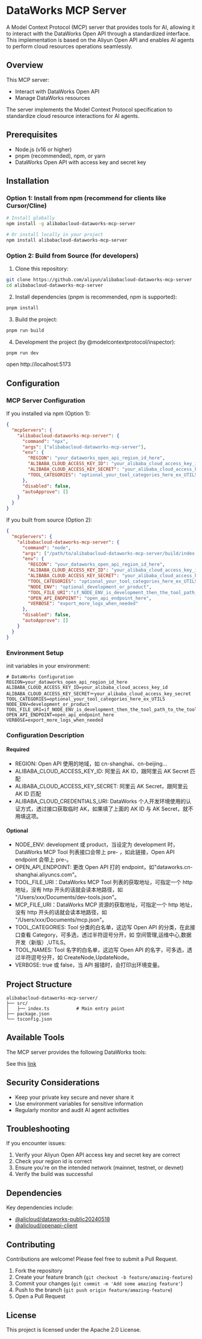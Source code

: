 # DataWorks MCP Server

A Model Context Protocol (MCP) server that provides tools for AI, allowing it to interact with the DataWorks Open API through a standardized interface. This implementation is based on the Aliyun Open API and enables AI agents to perform cloud resources operations seamlessly.

## Overview

This MCP server:

* Interact with DataWorks Open API
* Manage DataWorks resources

The server implements the Model Context Protocol specification to standardize cloud resource interactions for AI agents.

## Prerequisites

* Node.js (v16 or higher)
* pnpm (recommended), npm, or yarn
* DataWorks Open API with access key and secret key

## Installation

### Option 1: Install from npm (recommend for clients like Cursor/Cline)

```bash
# Install globally
npm install -g alibabacloud-dataworks-mcp-server

# Or install locally in your project
npm install alibabacloud-dataworks-mcp-server
```

### Option 2: Build from Source (for developers)

1. Clone this repository:
```bash
git clone https://github.com/aliyun/alibabacloud-dataworks-mcp-server
cd alibabacloud-dataworks-mcp-server
```

2. Install dependencies (pnpm is recommended, npm is supported):
```bash
pnpm install
```

3. Build the project:
```bash
pnpm run build
```

4. Development the project (by @modelcontextprotocol/inspector):
```bash
pnpm run dev
```
open http://localhost:5173

## Configuration

### MCP Server Configuration

If you installed via npm (Option 1):
```json
{
  "mcpServers": {
    "alibabacloud-dataworks-mcp-server": {
      "command": "npx",
      "args": ["alibabacloud-dataworks-mcp-server"],
      "env": {
        "REGION": "your_dataworks_open_api_region_id_here",
        "ALIBABA_CLOUD_ACCESS_KEY_ID": "your_alibaba_cloud_access_key_id",
        "ALIBABA_CLOUD_ACCESS_KEY_SECRET": "your_alibaba_cloud_access_key_secret",
        "TOOL_CATEGORIES": "optional_your_tool_categories_here_ex_UTILS"
      },
      "disabled": false,
      "autoApprove": []
    }
  }
}
```

If you built from source (Option 2):
```json
{
  "mcpServers": {
    "alibabacloud-dataworks-mcp-server": {
      "command": "node",
      "args": ["/path/to/alibabacloud-dataworks-mcp-server/build/index.js"],
      "env": {
        "REGION": "your_dataworks_open_api_region_id_here",
        "ALIBABA_CLOUD_ACCESS_KEY_ID": "your_alibaba_cloud_access_key_id",
        "ALIBABA_CLOUD_ACCESS_KEY_SECRET": "your_alibaba_cloud_access_key_secret",
        "TOOL_CATEGORIES": "optional_your_tool_categories_here_ex_UTILS",
        "NODE_ENV": "optional_development_or_product",
        "TOOL_FILE_URI":"if_NODE_ENV_is_development_then_the_tool_path_to_the_tool_file_uri",
        "OPEN_API_ENDPOINT": "open_api_endpoint_here",
        "VERBOSE": "export_more_logs_when_needed"
      },
      "disabled": false,
      "autoApprove": []
    }
  }
}
```

### Environment Setup

init variables in your environment:

```env
# DataWorks Configuration
REGION=your_dataworks_open_api_region_id_here
ALIBABA_CLOUD_ACCESS_KEY_ID=your_alibaba_cloud_access_key_id
ALIBABA_CLOUD_ACCESS_KEY_SECRET＝your_alibaba_cloud_access_key_secret
TOOL_CATEGORIES=optional_your_tool_categories_here_ex_UTILS
NODE_ENV=development_or_product
TOOL_FILE_URI=if_NODE_ENV_is_development_then_the_tool_path_to_the_tool_file_uri
OPEN_API_ENDPOINT=open_api_endpoint_here
VERBOSE=export_more_logs_when_needed
```

### Configuration Description
#### Required
- REGION: Open API 使用的地域，如 cn-shanghai、cn-beijing...
- ALIBABA_CLOUD_ACCESS_KEY_ID: 阿里云 AK ID，跟阿里云 AK Secret 匹配
- ALIBABA_CLOUD_ACCESS_KEY_SECRET: 阿里云 AK Secret，跟阿里云 AK ID 匹配
- ALIBABA_CLOUD_CREDENTIALS_URI: DataWorks 个人开发环境使用的认证方式，透过接口获取临时 AK，如果填了上面的 AK ID 与 AK Secret，就不用填这项。

#### Optional
- NODE_ENV: development 或 product，当设定为 development 时，DataWorks MCP Tool 列表接口会带上 pre- ，如此链接，Open API endpoint 会带上 pre-。
- OPEN_API_ENDPOINT: 更改 Open API 打的 endpoint，如"dataworks.cn-shanghai.aliyuncs.com"。
- TOOL_FILE_URI：DataWorks MCP Tool 列表的获取地址，可指定一个 http 地址，没有 http 开头的话就会读本地路径，如 "/Users/xxx/Documents/dev-tools.json"。
- MCP_FILE_URI：DataWorks MCP 资源的获取地址，可指定一个 http 地址，没有 http 开头的话就会读本地路径，如 "/Users/xxx/Documents/mcp.json"。
- TOOL_CATEGORIES: Tool 分类的白名单，这边写 Open API 的分类，在此接口查看 Category，可多选，透过半符逗号分开，如 空间管理,运维中心,数据开发（新版）,UTILS。
- TOOL_NAMES: Tool 名字的白名单，这边写 Open API 的名字，可多选，透过半符逗号分开，如 CreateNode,UpdateNode。
- VERBOSE: true 或 false，当 API 报错时，会打印出环境变量。

## Project Structure

```
alibabacloud-dataworks-mcp-server/
├── src/
│   ├── index.ts          # Main entry point
├── package.json
└── tsconfig.json
```

## Available Tools

The MCP server provides the following DataWorks tools:

See this [link](https://dataworks.data.aliyun.com/dw-pop-mcptools)

## Security Considerations

* Keep your private key secure and never share it
* Use environment variables for sensitive information
* Regularly monitor and audit AI agent activities

## Troubleshooting

If you encounter issues:

1. Verify your Aliyun Open API access key and secret key are correct
2. Check your region id is correct
3. Ensure you're on the intended network (mainnet, testnet, or devnet)
4. Verify the build was successful

## Dependencies

Key dependencies include:
* [@alicloud/dataworks-public20240518](https://github.com/alibabacloud-sdk-swift/dataworks-public-20240518)
* [@alicloud/openapi-client](https://github.com/aliyun/darabonba-openapi)

## Contributing

Contributions are welcome! Please feel free to submit a Pull Request.

1. Fork the repository
2. Create your feature branch (`git checkout -b feature/amazing-feature`)
3. Commit your changes (`git commit -m 'Add some amazing feature'`)
4. Push to the branch (`git push origin feature/amazing-feature`)
5. Open a Pull Request

## License

This project is licensed under the Apache 2.0 License.
